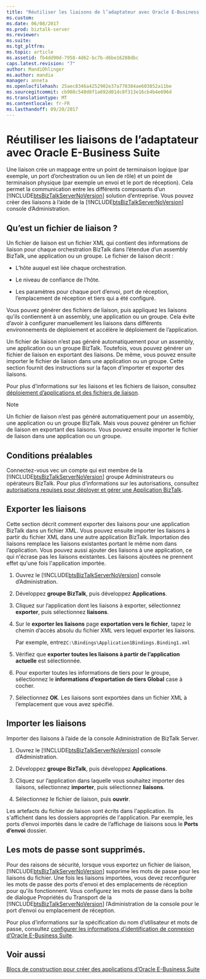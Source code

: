```yaml
---
title: "Réutiliser les liaisons de l’adaptateur avec Oracle E-Business Suite | Documents Microsoft"
ms.custom: 
ms.date: 06/08/2017
ms.prod: biztalk-server
ms.reviewer: 
ms.suite: 
ms.tgt_pltfrm: 
ms.topic: article
ms.assetid: fb4dd90d-7958-4d62-bc7b-d6be16288dbc
caps.latest.revision: "7"
author: MandiOhlinger
ms.author: mandia
manager: anneta
ms.openlocfilehash: 25aec8346a4252902e37a778384ae603852a11be
ms.sourcegitcommit: cb908c540d8f1a692d01dc8f313e16cb4b4e696d
ms.translationtype: MT
ms.contentlocale: fr-FR
ms.lasthandoff: 09/20/2017
---
```

# <a name="reuse-adapter-bindings-with-oracle-e-business-suite"></a>Réutiliser les liaisons de l’adaptateur avec Oracle E-Business Suite
Une liaison crée un mappage entre un point de terminaison logique (par exemple, un port d’orchestration ou un lien de rôle) et un point de terminaison physique (par exemple un envoi et le port de réception). Cela permet la communication entre les différents composants d’un [!INCLUDE[btsBizTalkServerNoVersion](../../includes/btsbiztalkservernoversion-md.md)] solution d’entreprise. Vous pouvez créer des liaisons à l’aide de la [!INCLUDE[btsBizTalkServerNoVersion](../../includes/btsbiztalkservernoversion-md.md)] console d’Administration.  
  
## <a name="what-is-a-binding-file"></a>Qu’est un fichier de liaison ?  
 Un fichier de liaison est un fichier XML qui contient des informations de liaison pour chaque orchestration BizTalk dans l’étendue d’un assembly BizTalk, une application ou un groupe. Le fichier de liaison décrit :  
  
-   L’hôte auquel est liée chaque orchestration.  
  
-   Le niveau de confiance de l’hôte.  
  
-   Les paramètres pour chaque port d’envoi, port de réception, l’emplacement de réception et tiers qui a été configuré.  
  
 Vous pouvez générer des fichiers de liaison, puis appliquez les liaisons qu’ils contiennent à un assembly, une application ou un groupe. Cela évite d’avoir à configurer manuellement les liaisons dans différents environnements de déploiement et accélère le déploiement de l’application.  
  
 Un fichier de liaison n’est pas généré automatiquement pour un assembly, une application ou un groupe BizTalk. Toutefois, vous pouvez générer un fichier de liaison en exportant des liaisons. De même, vous pouvez ensuite importer le fichier de liaison dans une application ou un groupe. Cette section fournit des instructions sur la façon d’importer et exporter des liaisons.  
  
 Pour plus d’informations sur les liaisons et les fichiers de liaison, consultez [déploiement d’applications et des fichiers de liaison](../../core/binding-files-and-application-deployment.md).

 > [!NOTE]
 >  Un fichier de liaison n’est pas généré automatiquement pour un assembly, une application ou un groupe BizTalk. Mais vous pouvez générer un fichier de liaison en exportant des liaisons. Vous pouvez ensuite importer le fichier de liaison dans une application ou un groupe.  
 
## <a name="prerequisites"></a>Conditions préalables    
Connectez-vous vec un compte qui est membre de la [!INCLUDE[btsBizTalkServerNoVersion](../../includes/btsbiztalkservernoversion-md.md)] groupe Administrateurs ou opérateurs BizTalk. Pour plus d’informations sur les autorisations, consultez [autorisations requises pour déployer et gérer une Application BizTalk](../../core/permissions-required-for-deploying-and-managing-a-biztalk-application.md).

## <a name="export-bindings"></a>Exporter les liaisons

Cette section décrit comment exporter des liaisons pour une application BizTalk dans un fichier XML. Vous pouvez ensuite importer les liaisons à partir du fichier XML dans une autre application BizTalk. Importation des liaisons remplace les liaisons existantes portant le même nom dans l’application. Vous pouvez aussi ajouter des liaisons à une application, ce qui n'écrase pas les liaisons existantes. Les liaisons ajoutées ne prennent effet qu'une fois l'application importée.  

1.  Ouvrez le [!INCLUDE[btsBizTalkServerNoVersion](../../includes/btsbiztalkservernoversion-md.md)] console d’Administration.  
  
2.  Développez **groupe BizTalk**, puis développez **Applications**.  
  
3.  Cliquez sur l’application dont les liaisons à exporter, sélectionnez **exporter**, puis sélectionnez **liaisons**.  
  
4.  Sur le **exporter les liaisons** page **exportation vers le fichier**, tapez le chemin d’accès absolu du fichier XML vers lequel exporter les liaisons.  
  
     Par exemple, entrez`C:\Bindings\Application1Bindings.Binding1.xml`  
  
5.  Vérifiez que **exporter toutes les liaisons à partir de l’application actuelle** est sélectionnée.  
  
6.  Pour exporter toutes les informations de tiers pour le groupe, sélectionnez le **informations d’exportation de tiers Global** case à cocher.  
  
7.  Sélectionnez **OK**. Les liaisons sont exportées dans un fichier XML à l’emplacement que vous avez spécifié.  

## <a name="import-bindings"></a>Importer les liaisons

Importer des liaisons à l’aide de la console Administration de BizTalk Server.
  
1.  Ouvrez le [!INCLUDE[btsBizTalkServerNoVersion](../../includes/btsbiztalkservernoversion-md.md)] console d’Administration.  
  
2.  Développez **groupe BizTalk**, puis développez **Applications**.  
  
3.  Cliquez sur l’application dans laquelle vous souhaitez importer des liaisons, sélectionnez **importer**, puis sélectionnez **liaisons**.  
  
4.  Sélectionnez le fichier de liaison, puis **ouvrir**.  
  
Les artefacts du fichier de liaison sont écrits dans l'application. Ils s'affichent dans les dossiers appropriés de l'application. Par exemple, les ports d’envoi importés dans le cadre de l’affichage de liaisons sous le **Ports d’envoi** dossier.  
  
## <a name="passwords-are-removed"></a>Les mots de passe sont supprimés.  
Pour des raisons de sécurité, lorsque vous exportez un fichier de liaison, [!INCLUDE[btsBizTalkServerNoVersion](../../includes/btsbiztalkservernoversion-md.md)] supprime les mots de passe pour les liaisons du fichier. Une fois les liaisons importées, vous devez reconfigurer les mots de passe des ports d'envoi et des emplacements de réception pour qu'ils fonctionnent. Vous configurez les mots de passe dans la boîte de dialogue Propriétés du Transport de la [!INCLUDE[btsBizTalkServerNoVersion](../../includes/btsbiztalkservernoversion-md.md)] l’Administration de la console pour le port d’envoi ou emplacement de réception. 

Pour plus d’informations sur la spécification du nom d’utilisateur et mots de passe, consultez [configurer les informations d’identification de connexion d’Oracle E-Business Suite](../../adapters-and-accelerators/adapter-oracle-ebs/configure-the-sign-in-credentials-for-the-oracle-e-business-suite.md).
  
## <a name="see-also"></a>Voir aussi  
[Blocs de construction pour créer des applications d’Oracle E-Business Suite](../../adapters-and-accelerators/adapter-oracle-ebs/building-blocks-to-create-oracle-e-business-suite-applications.md)